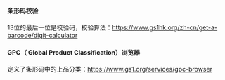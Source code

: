 #### 条形码校验
13位的最后一位是校验码，校验算法：https://www.gs1hk.org/zh-cn/get-a-barcode/digit-calculator  

#### GPC（ Global Product Classification）浏览器
定义了条形码中的上品分类：https://www.gs1.org/services/gpc-browser  
